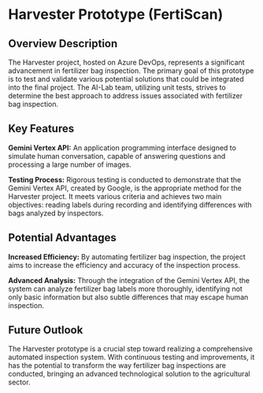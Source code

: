 # Harvester Prototype (FertiScan)

## Overview Description
The Harvester project, hosted on Azure DevOps, represents a significant 
advancement in fertilizer bag inspection. The primary goal of this prototype is
to test and validate various potential solutions that could be integrated into 
the final project. The AI-Lab team, utilizing unit tests, strives to determine 
the best approach to address issues associated with fertilizer bag inspection.

## Key Features

**Gemini Vertex API:** An application programming interface designed to 
simulate human conversation, capable of answering questions and processing 
a large number of images.

**Testing Process:** Rigorous testing is conducted to demonstrate that
the Gemini Vertex API, created by Google, is the appropriate method for the 
Harvester project. 
It meets various criteria and achieves two main objectives: 
reading labels during recording and identifying differences with bags analyzed 
by inspectors.

## Potential Advantages

**Increased Efficiency:** By automating fertilizer bag inspection, the project 
aims to increase the efficiency and accuracy of the inspection process.

**Advanced Analysis:** Through the integration of the Gemini Vertex API, the 
system can analyze fertilizer bag labels more thoroughly, identifying not only 
basic information but also subtle differences that may escape human inspection.

## Future Outlook
The Harvester prototype is a crucial step toward realizing a
comprehensive automated inspection system. With continuous testing and 
improvements, it has the potential to transform the way fertilizer bag 
inspections are conducted, bringing an advanced technological solution 
to the agricultural sector.
